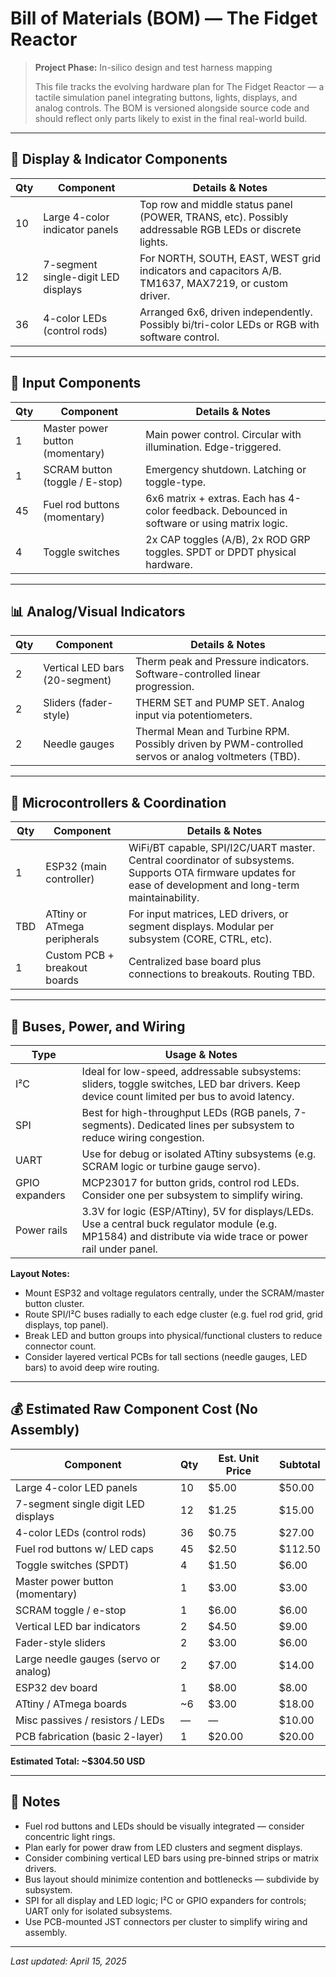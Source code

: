 # Bill of Materials (BOM) — The Fidget Reactor

> **Project Phase:** In-silico design and test harness mapping
> 
> This file tracks the evolving hardware plan for The Fidget Reactor — a tactile simulation panel integrating buttons, lights, displays, and analog controls. The BOM is versioned alongside source code and should reflect only parts likely to exist in the final real-world build.

---

## 🔲 Display & Indicator Components

| Qty | Component                            | Details & Notes |
|-----|--------------------------------------|------------------|
| 10  | Large 4-color indicator panels       | Top row and middle status panel (POWER, TRANS, etc). Possibly addressable RGB LEDs or discrete lights. |
| 12  | 7-segment single-digit LED displays  | For NORTH, SOUTH, EAST, WEST grid indicators and capacitors A/B. TM1637, MAX7219, or custom driver. |
| 36  | 4-color LEDs (control rods)          | Arranged 6x6, driven independently. Possibly bi/tri-color LEDs or RGB with software control. |

---

## 🔘 Input Components

| Qty | Component                          | Details & Notes |
|-----|------------------------------------|------------------|
| 1   | Master power button (momentary)    | Main power control. Circular with illumination. Edge-triggered. |
| 1   | SCRAM button (toggle / E-stop)     | Emergency shutdown. Latching or toggle-type. |
| 45  | Fuel rod buttons (momentary)       | 6x6 matrix + extras. Each has 4-color feedback. Debounced in software or using matrix logic. |
| 4   | Toggle switches                    | 2x CAP toggles (A/B), 2x ROD GRP toggles. SPDT or DPDT physical hardware. |

---

## 📊 Analog/Visual Indicators

| Qty | Component                          | Details & Notes |
|-----|------------------------------------|------------------|
| 2   | Vertical LED bars (20-segment)     | Therm peak and Pressure indicators. Software-controlled linear progression. |
| 2   | Sliders (fader-style)              | THERM SET and PUMP SET. Analog input via potentiometers. |
| 2   | Needle gauges                      | Thermal Mean and Turbine RPM. Possibly driven by PWM-controlled servos or analog voltmeters (TBD). |

---

## 🧠 Microcontrollers & Coordination

| Qty | Component                          | Details & Notes |
|-----|------------------------------------|------------------|
| 1   | ESP32 (main controller)            | WiFi/BT capable, SPI/I2C/UART master. Central coordinator of subsystems. Supports OTA firmware updates for ease of development and long-term maintainability. |
| TBD | ATtiny or ATmega peripherals       | For input matrices, LED drivers, or segment displays. Modular per subsystem (CORE, CTRL, etc). |
| 1   | Custom PCB + breakout boards       | Centralized base board plus connections to breakouts. Routing TBD. |

---

## 🔌 Buses, Power, and Wiring

| Type         | Usage & Notes |
|--------------|---------------|
| I²C          | Ideal for low-speed, addressable subsystems: sliders, toggle switches, LED bar drivers. Keep device count limited per bus to avoid latency. |
| SPI          | Best for high-throughput LEDs (RGB panels, 7-segments). Dedicated lines per subsystem to reduce wiring congestion. |
| UART         | Use for debug or isolated ATtiny subsystems (e.g. SCRAM logic or turbine gauge servo). |
| GPIO expanders | MCP23017 for button grids, control rod LEDs. Consider one per subsystem to simplify wiring. |
| Power rails  | 3.3V for logic (ESP/ATtiny), 5V for displays/LEDs. Use a central buck regulator module (e.g. MP1584) and distribute via wide trace or power rail under panel. |

**Layout Notes:**
- Mount ESP32 and voltage regulators centrally, under the SCRAM/master button cluster.
- Route SPI/I²C buses radially to each edge cluster (e.g. fuel rod grid, grid displays, top panel).
- Break LED and button groups into physical/functional clusters to reduce connector count.
- Consider layered vertical PCBs for tall sections (needle gauges, LED bars) to avoid deep wire routing.

---

## 💰 Estimated Raw Component Cost (No Assembly)

| Component                            | Qty | Est. Unit Price | Subtotal |
|--------------------------------------|-----|-----------------|----------|
| Large 4-color LED panels             | 10  | $5.00           | $50.00   |
| 7-segment single digit LED displays | 12  | $1.25           | $15.00   |
| 4-color LEDs (control rods)         | 36  | $0.75           | $27.00   |
| Fuel rod buttons w/ LED caps        | 45  | $2.50           | $112.50  |
| Toggle switches (SPDT)              | 4   | $1.50           | $6.00    |
| Master power button (momentary)     | 1   | $3.00           | $3.00    |
| SCRAM toggle / e-stop               | 1   | $6.00           | $6.00    |
| Vertical LED bar indicators         | 2   | $4.50           | $9.00    |
| Fader-style sliders                 | 2   | $3.00           | $6.00    |
| Large needle gauges (servo or analog)| 2  | $7.00           | $14.00   |
| ESP32 dev board                     | 1   | $8.00           | $8.00    |
| ATtiny / ATmega boards              | ~6  | $3.00           | $18.00   |
| Misc passives / resistors / LEDs    | —   | —               | $10.00   |
| PCB fabrication (basic 2-layer)     | 1   | $20.00          | $20.00   |

**Estimated Total: ~$304.50 USD**

---

## 📌 Notes

- Fuel rod buttons and LEDs should be visually integrated — consider concentric light rings.
- Plan early for power draw from LED clusters and segment displays.
- Consider combining vertical LED bars using pre-binned strips or matrix drivers.
- Bus layout should minimize contention and bottlenecks — subdivide by subsystem.
- SPI for all display and LED logic; I²C or GPIO expanders for controls; UART only for isolated subsystems.
- Use PCB-mounted JST connectors per cluster to simplify wiring and assembly.

---

_Last updated: April 15, 2025_

